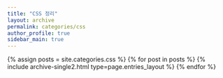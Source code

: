 ```yaml
---
title: "CSS 정리"
layout: archive
permalink: categories/css
author_profile: true
sidebar_main: true
---
```



{% assign posts = site.categories.css %}
{% for post in posts %} {% include archive-single2.html type=page.entries_layout %} {% endfor %}